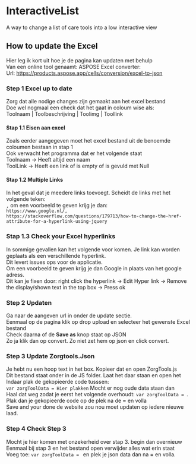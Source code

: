 # InteractiveList
A way to change a list of care tools into a low interactive view

## How to update the Excel
Hier leg ik kort uit hoe je de pagina kan updaten met behulp   
Van een online tool genaamt: ASPOSE Excel converter:  
Url: https://products.aspose.app/cells/conversion/excel-to-json

### Step 1 Excel up to date
Zorg dat alle nodige changes zijn gemaakt aan het excel bestand  
Doe wel nogmaal een check dat het gaat in coloum wise als:  
Toolnaam | Toolbeschrijving | Toolimg | Toollink  

#### Stap 1.1 Eisen aan excel 
Zoals eerder aangegeven moet het excel bestand uit de benoemde coloumen bestaan in stap 1  
Ook verwacht het programma dat er het volgende staat  
Toolnaam -> Heeft altijd een naam  
ToolLink -> Heeft een link of is empty of is gevuld met Null 

#### Stap 1.2 Multiple Links 
In het geval dat je meedere links toevoegt. Scheidt de links met het volgende teken:  
`,`  om een voorbeeld te geven krijg je dan:  
`https://www.google.nl/, https://stackoverflow.com/questions/179713/how-to-change-the-href-attribute-for-a-hyperlink-using-jquery`  

### Stap 1.3 Check your Excel hyperlinks  
In sommige gevallen kan het volgende voor komen. 
Je link kan worden geplaats als een verschillende hyperlink.  
Dit levert issues ops voor de applicatie.  
Om een voorbeeld te geven krijg je dan Google in plaats van het google adress.  
Dit kan je fixen door: right click the hyperlink -> Edit Hyper link -> Remove the display/shown text in the top box -> Press ok

### Step 2 Updaten
Ga naar de aangeven url in onder de update sectie.  
Eenmaal op de pagina klik op drop upload en selecteer het gewenste Excel bestand  
Check daarna of de **Save as** knop staat op JSON  
Zo ja klik dan op convert. Zo niet zet hem op json en click convert.

### Step 3 Update Zorgtools.Json
Je hebt nu een hoop text in het box. Kopieer dat en open ZorgTools.js  
Dit bestand staat onder in de JS folder. Laat het daar staan en open het  
Indaar plak de gekopieerde code tusssen:  
`var zorgToolData = Hier plakken` Mocht er nog oude data staan dan  
Haal dat weg zodat je eerst het volgende overhoudt: `var zorgToolData = `.  
Plak dan je gekopieerde code op de plek na de **=** en volla  
Save and your done de website zou nou moet updaten op iedere nieuwe laad.

### Step 4 Check Step 3
Mocht je hier komen met onzekerheid over stap 3. begin dan overnieuw  
Eenmaal bij stap 3 en het bestand open verwijder alles wat erin staat  
Voeg toe: `var zorgToolData = ` en plek je json data dan na **=** en volla.